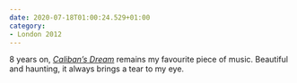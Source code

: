 ```yaml
---
date: 2020-07-18T01:00:24.529+01:00
category:
- London 2012
---
```

8 years on, <cite>[Caliban’s Dream](https://www.youtube.com/watch?v=iXLDYCOJftI)</cite> remains my favourite piece of music. Beautiful and haunting, it always brings a tear to my eye.
